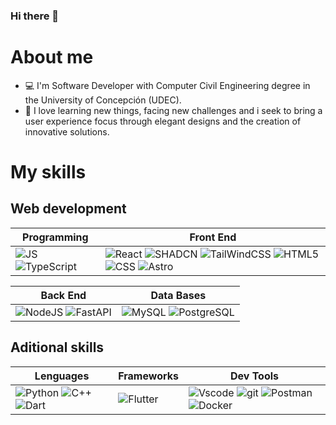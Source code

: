 ### Hi there 👋

# About me 


- 💻 I'm Software Developer with Computer Civil Engineering degree in the University of Concepción (UDEC).
- 🌱 I love learning new things, facing new challenges and i seek to bring a user experience focus through elegant designs and the creation of innovative solutions.

# My skills

## Web development

| **Programming** |**Front End** |
|---|---|
|![JS](https://img.shields.io/badge/JavaScript-323330?style=for-the-badge&logo=javascript&logoColor=F7DF1E) ![TypeScript](https://img.shields.io/badge/typescript-%23007ACC.svg?style=for-the-badge&logo=typescript&logoColor=white) | ![React](https://img.shields.io/badge/React-20232A?style=for-the-badge&logo=react&logoColor=61DAFB) ![SHADCN](https://img.shields.io/badge/shadcn%2Fui-000?logo=shadcnui&logoColor=fff&style=for-the-badge) ![TailWindCSS](https://img.shields.io/badge/Tailwind_CSS-38B2AC?style=for-the-badge&logo=tailwind-css&logoColor=white) ![HTML5](https://img.shields.io/badge/HTML5-E34F26?style=for-the-badge&logo=html5&logoColor=white) ![CSS](https://img.shields.io/badge/CSS3-1572B6?style=for-the-badge&logo=css3&logoColor=white)  ![Astro](https://img.shields.io/badge/Astro-20232A?style=for-the-badge&logo=Astro&logoColor=BC52EE) 
 


| **Back End** | **Data Bases** |
|---|---|
|![NodeJS](https://img.shields.io/badge/Node.js-339933?style=for-the-badge&logo=nodedotjs&logoColor=white) ![FastAPI](https://camo.githubusercontent.com/c58080e34df4ca8168f9b3f5f0dc4e1859b73186743b7df24fca2b19e78c0868/68747470733a2f2f696d672e736869656c64732e696f2f62616467652f666173746170692d2532333030393638382e7376673f7374796c653d666f722d7468652d6261646765266c6f676f3d66617374617069266c6f676f436f6c6f723d7768697465) |![MySQL](https://img.shields.io/badge/MySQL-005C84?style=for-the-badge&logo=mysql&logoColor=white) ![PostgreSQL](https://img.shields.io/badge/PostgreSQL-316192?style=for-the-badge&logo=postgresql&logoColor=white) 

## Aditional skills

| **Lenguages** | **Frameworks** | **Dev Tools** |
|---|---|---|
|![Python](https://camo.githubusercontent.com/c12ad1005cfe203bc1369ceb00b4b6f933251fdcaf3335d6e1a5d22583e9cdb6/68747470733a2f2f696d672e736869656c64732e696f2f62616467652f707974686f6e2d2532333134333534432e7376673f7374796c653d666f722d7468652d6261646765266c6f676f3d707974686f6e266c6f676f436f6c6f723d7768697465) ![C++](https://img.shields.io/badge/C++-00599C?style=for-the-badge&logo=C%2B%2B&logoColor=white) ![Dart](https://img.shields.io/badge/Dart-0175C2?style=for-the-badge&logo=dart&logoColor=white) | ![Flutter](https://img.shields.io/badge/Flutter-02569B?style=for-the-badge&logo=flutter&logoColor=white) | ![Vscode](https://img.shields.io/badge/VSCode-0078D4?style=for-the-badge&logo=visual%20studio%20code&logoColor=white) ![git](	https://img.shields.io/badge/GIT-E44C30?style=for-the-badge&logo=git&logoColor=white) ![Postman](https://img.shields.io/badge/Postman-FF6C37?style=for-the-badge&logo=postman&logoColor=white) ![Docker](https://img.shields.io/badge/docker-%230db7ed.svg?style=for-the-badge&logo=docker&logoColor=white)